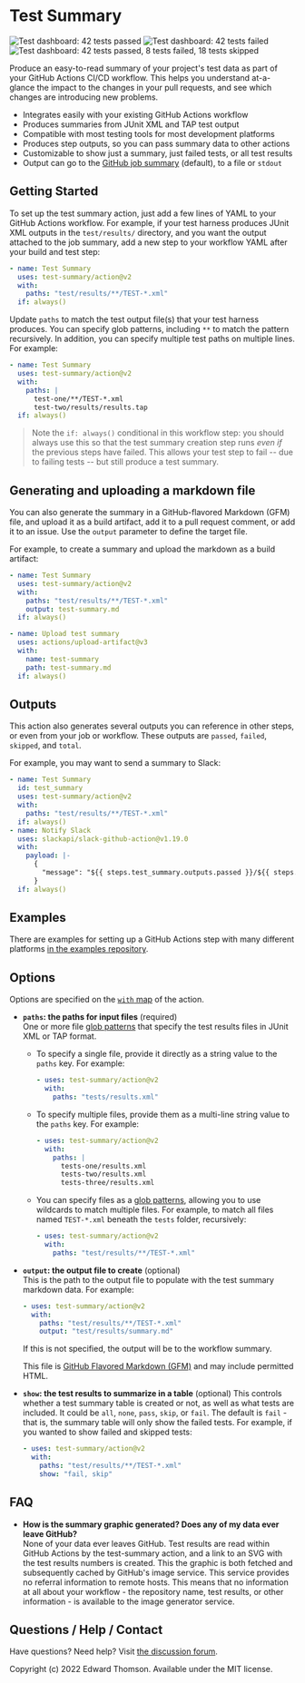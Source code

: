 Test Summary
============
![Test dashboard: 42 tests passed](https://svg.test-summary.com/dashboard.svg?p=42)
![Test dashboard: 42 tests failed](https://svg.test-summary.com/dashboard.svg?f=42)
![Test dashboard: 42 tests passed, 8 tests failed, 18 tests skipped](https://svg.test-summary.com/dashboard.svg?p=42&f=8&s=18)

Produce an easy-to-read summary of your project's test data as part of your GitHub Actions CI/CD workflow. This helps you understand at-a-glance the impact to the changes in your pull requests, and see which changes are introducing new problems.

* Integrates easily with your existing GitHub Actions workflow
* Produces summaries from JUnit XML and TAP test output
* Compatible with most testing tools for most development platforms
* Produces step outputs, so you can pass summary data to other actions
* Customizable to show just a summary, just failed tests, or all test results
* Output can go to the [GitHub job summary](https://docs.github.com/en/actions/using-workflows/workflow-commands-for-github-actions#adding-a-job-summary) (default), to a file or `stdout`

Getting Started
---------------
To set up the test summary action, just add a few lines of YAML to your GitHub Actions workflow. For example, if your test harness produces JUnit XML outputs in the `test/results/` directory, and you want the output attached to the job summary, add a new step to your workflow YAML after your build and test step:

```yaml
- name: Test Summary
  uses: test-summary/action@v2
  with:
    paths: "test/results/**/TEST-*.xml"
  if: always()
```

Update `paths` to match the test output file(s) that your test harness produces. You can specify glob patterns, including `**` to match the pattern recursively. In addition, you can specify multiple test paths on multiple lines. For example:

```yaml
- name: Test Summary
  uses: test-summary/action@v2
  with:
    paths: |
      test-one/**/TEST-*.xml
      test-two/results/results.tap
  if: always()
```

> Note the `if: always()` conditional in this workflow step: you should always use this so that the test summary creation step runs _even if_ the previous steps have failed. This allows your test step to fail -- due to failing tests -- but still produce a test summary.

Generating and uploading a markdown file
----------------------------------------
You can also generate the summary in a GitHub-flavored Markdown (GFM) file, and upload it as a build artifact, add it to a pull request comment, or add it to an issue. Use the `output` parameter to define the target file.

For example, to create a summary and upload the markdown as a build artifact:

```yaml
- name: Test Summary
  uses: test-summary/action@v2
  with:
    paths: "test/results/**/TEST-*.xml"
    output: test-summary.md
  if: always()

- name: Upload test summary
  uses: actions/upload-artifact@v3
  with:
    name: test-summary
    path: test-summary.md
  if: always()
```

Outputs
-------
This action also generates several outputs you can reference in other steps, or even from your job or workflow. These outputs are `passed`, `failed`, `skipped`, and `total`.

For example, you may want to send a summary to Slack:

```yaml
- name: Test Summary
  id: test_summary
  uses: test-summary/action@v2
  with:
    paths: "test/results/**/TEST-*.xml"
  if: always()
- name: Notify Slack
  uses: slackapi/slack-github-action@v1.19.0
  with:
    payload: |-
      {
        "message": "${{ steps.test_summary.outputs.passed }}/${{ steps.test_summary.outputs.total }} tests passed"
      }
  if: always()
```

Examples
--------
There are examples for setting up a GitHub Actions step with many different platforms [in the examples repository](https://github.com/test-summary/examples).

Options
-------
Options are specified on the [`with` map](https://docs.github.com/en/actions/using-workflows/workflow-syntax-for-github-actions#jobsjob_idstepswith) of the action.

* **`paths`: the paths for input files** (required)  
  One or more file [glob patterns](https://docs.github.com/en/actions/using-workflows/workflow-syntax-for-github-actions#filter-pattern-cheat-sheet) that specify the test results files in JUnit XML or TAP format.

  * To specify a single file, provide it directly as a string value to the `paths` key. For example:

    ```yaml
    - uses: test-summary/action@v2
      with:
        paths: "tests/results.xml"
    ```

  * To specify multiple files, provide them as a multi-line string value to the `paths` key. For example:

    ```yaml
    - uses: test-summary/action@v2
      with:
        paths: |
          tests-one/results.xml
          tests-two/results.xml
          tests-three/results.xml
    ```

  * You can specify files as a [glob patterns](https://docs.github.com/en/actions/using-workflows/workflow-syntax-for-github-actions#filter-pattern-cheat-sheet), allowing you to use wildcards to match multiple files. For example, to match all files named `TEST-*.xml` beneath the `tests` folder, recursively:

    ```yaml
    - uses: test-summary/action@v2
      with:
        paths: "test/results/**/TEST-*.xml"
    ```

* **`output`: the output file to create** (optional)  
  This is the path to the output file to populate with the test summary markdown data. For example:

  ```yaml
  - uses: test-summary/action@v2
    with:
      paths: "test/results/**/TEST-*.xml"
      output: "test/results/summary.md"
  ```

  If this is not specified, the output will be to the workflow summary.

  This file is [GitHub Flavored Markdown (GFM)](https://github.github.com/gfm/) and may include permitted HTML.

* **`show`: the test results to summarize in a table** (optional)
  This controls whether a test summary table is created or not, as well as what tests are included. It could be `all`, `none`, `pass`, `skip`, or `fail`. The default is `fail` - that is, the summary table will only show the failed tests. For example, if you wanted to show failed and skipped tests:

  ```yaml
  - uses: test-summary/action@v2
    with:
      paths: "test/results/**/TEST-*.xml"
      show: "fail, skip"
  ```

FAQ
---
* **How is the summary graphic generated? Does any of my data ever leave GitHub?**  
  None of your data ever leaves GitHub. Test results are read within GitHub Actions by the test-summary action, and a link to an SVG with the test results numbers is created. This the graphic is both fetched and subsequently cached by GitHub's image service. This service provides no referral information to remote hosts. This means that no information at all about your workflow - the repository name, test results, or other information - is available to the image generator service.

Questions / Help / Contact
--------------------------
Have questions? Need help? Visit [the discussion forum](https://github.com/test-summary/action/discussions).

Copyright (c) 2022 Edward Thomson. Available under the MIT license.
